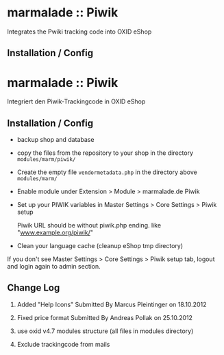 marmalade :: Piwik
==================
Integrates the Pwiki tracking code into OXID eShop

Installation / Config
---------------------


marmalade :: Piwik
==================
Integriert den Piwik-Trackingcode in OXID eShop


Installation / Config
---------------------

*    backup shop and database

*    copy the files from the repository to your shop in the directory
     `modules/marm/piwik/`

*    Create the empty file `vendormetadata.php` in the directory above
     `modules/marm/`

*    Enable module under Extension > Module > marmalade.de Piwik

*    Set up your PIWIK variables in Master Settings > Core Settings > Piwik setup

	 Piwik URL should be without piwik.php ending. like "www.example.org/piwik/"

*    Clean your language cache (cleanup eShop tmp directory)


If you don't see Master Settings > Core Settings > Piwik setup tab, logout and login again to admin section.


Change Log
----------

1. Added "Help Icons" Submitted By Marcus Pleintinger on 18.10.2012

2. Fixed price format Submitted By Andreas Pollak on 25.10.2012

3. use oxid v4.7 modules structure (all files in modules directory)

4. Exclude trackingcode from mails


